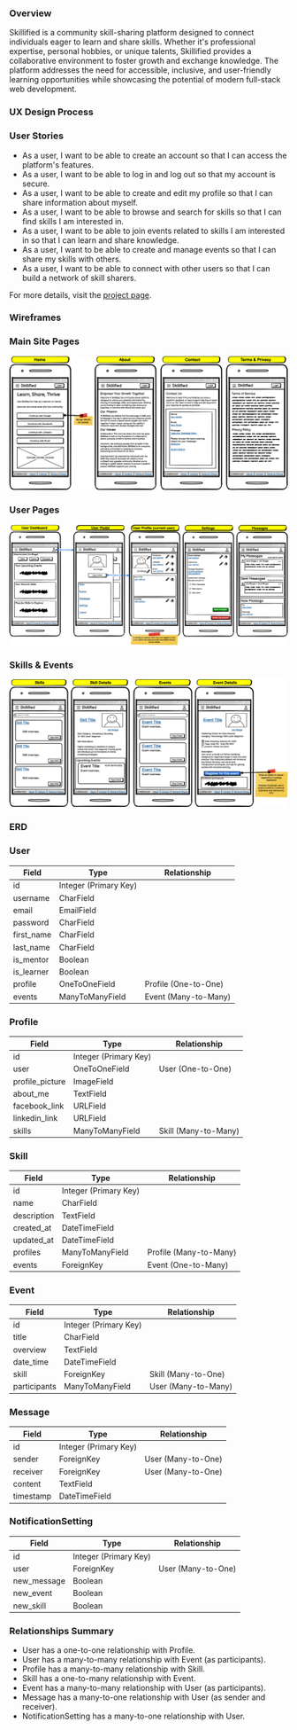 ### Overview

Skillified is a community skill-sharing platform designed to connect individuals eager to learn and share skills. Whether it's professional expertise, personal hobbies, or unique talents, Skillified provides a collaborative environment to foster growth and exchange knowledge. The platform addresses the need for accessible, inclusive, and user-friendly learning opportunities while showcasing the potential of modern full-stack web development.

### UX Design Process

### User Stories
- As a user, I want to be able to create an account so that I can access the platform's features.
- As a user, I want to be able to log in and log out so that my account is secure.
- As a user, I want to be able to create and edit my profile so that I can share information about myself.
- As a user, I want to be able to browse and search for skills so that I can find skills I am interested in.
- As a user, I want to be able to join events related to skills I am interested in so that I can learn and share knowledge.
- As a user, I want to be able to create and manage events so that I can share my skills with others.
- As a user, I want to be able to connect with other users so that I can build a network of skill sharers.

For more details, visit the [project page](https://github.com/users/dbeckett93/projects/9/views/1).

### Wireframes

### Main Site Pages
<img src="assets/images/readme/Mobile - Site Pages.png" alt="Main Site Pages Wireframe">

### User Pages
<img src="assets/images/readme/Mobile - User Pages.png" alt="User Pages Wireframe">

### Skills & Events
<img src="assets/images/readme/Mobile - Skills & Events.png" alt="Skills & Events Wireframe">

### ERD

### User

| Field      | Type                   | Relationship                |
|------------|------------------------|-----------------------------|
| id         | Integer (Primary Key)  |                             |
| username   | CharField              |                             |
| email      | EmailField             |                             |
| password   | CharField              |                             |
| first_name | CharField              |                             |
| last_name  | CharField              |                             |
| is_mentor  | Boolean                |                             |
| is_learner | Boolean                |                             |
| profile    | OneToOneField          | Profile (One-to-One)        |
| events     | ManyToManyField        | Event (Many-to-Many)        |

### Profile

| Field           | Type                  | Relationship                |
|-----------------|-----------------------|-----------------------------|
| id              | Integer (Primary Key) |                             |
| user            | OneToOneField         | User (One-to-One)           |
| profile_picture | ImageField            |                             |
| about_me        | TextField             |                             |
| facebook_link   | URLField              |                             |
| linkedin_link   | URLField              |                             |
| skills          | ManyToManyField       | Skill (Many-to-Many)        |

### Skill

| Field       | Type                   | Relationship                |
|-------------|------------------------|-----------------------------|
| id          | Integer (Primary Key)  |                             |
| name        | CharField              |                             |
| description | TextField              |                             |
| created_at  | DateTimeField          |                             |
| updated_at  | DateTimeField          |                             |
| profiles    | ManyToManyField        | Profile (Many-to-Many)      |
| events      | ForeignKey             | Event (One-to-Many)         |

### Event

| Field        | Type                   | Relationship                |
|--------------|------------------------|-----------------------------|
| id           | Integer (Primary Key)  |                             |
| title        | CharField              |                             |
| overview     | TextField              |                             |
| date_time    | DateTimeField          |                             |
| skill        | ForeignKey             | Skill (Many-to-One)         |
| participants | ManyToManyField        | User (Many-to-Many)         |

### Message

| Field     | Type                   | Relationship                |
|-----------|------------------------|-----------------------------|
| id        | Integer (Primary Key)  |                             |
| sender    | ForeignKey             | User (Many-to-One)          |
| receiver  | ForeignKey             | User (Many-to-One)          |
| content   | TextField              |                             |
| timestamp | DateTimeField          |                             |

### NotificationSetting

| Field       | Type                   | Relationship                |
|-------------|------------------------|-----------------------------|
| id          | Integer (Primary Key)  |                             |
| user        | ForeignKey             | User (Many-to-One)          |
| new_message | Boolean                |                             |
| new_event   | Boolean                |                             |
| new_skill   | Boolean                |                             |

### Relationships Summary
- User has a one-to-one relationship with Profile.
- User has a many-to-many relationship with Event (as participants).
- Profile has a many-to-many relationship with Skill.
- Skill has a one-to-many relationship with Event.
- Event has a many-to-many relationship with User (as participants).
- Message has a many-to-one relationship with User (as sender and receiver).
- NotificationSetting has a many-to-one relationship with User.